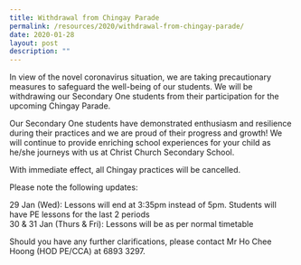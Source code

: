 ```yaml
---
title: Withdrawal from Chingay Parade
permalink: /resources/2020/withdrawal-from-chingay-parade/
date: 2020-01-28
layout: post
description: ""
---
```


In view of the novel coronavirus situation, we are taking precautionary measures to safeguard the well-being of our students. We will be withdrawing our Secondary One students from their participation for the upcoming Chingay Parade.

Our Secondary One students have demonstrated enthusiasm and resilience during their practices and we are proud of their progress and growth! We will continue to provide enriching school experiences for your child as he/she journeys with us at Christ Church Secondary School.

With immediate effect, all Chingay practices will be cancelled.

Please note the following updates:

29 Jan (Wed): Lessons will end at 3:35pm instead of 5pm. Students will have PE lessons for the last 2 periods  
30 & 31 Jan (Thurs & Fri): Lessons will be as per normal timetable

Should you have any further clarifications, please contact Mr Ho Chee Hoong (HOD PE/CCA) at 6893 3297.
